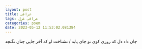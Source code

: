 ```yaml
---
layout: post
title: عراقی
tags: عراقی غزل
categories: poem
date: 2023-05-12 11:53:02.081384
---
```


جان داد دل که روزی کوی تو جای یابد / نشناخت او که آخر جایی چنان نگنجد